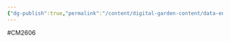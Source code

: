 ```yaml
---
{"dg-publish":true,"permalink":"/content/digital-garden-content/data-engineering-content/aws/aws-redshift-serverless/","updated":"2025-04-08T18:26:33.016+05:30"}
---
```


#CM2606